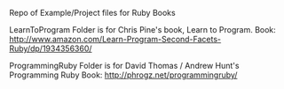 Repo of Example/Project files for Ruby Books

LearnToProgram Folder is for Chris Pine's book, Learn to Program.
Book: http://www.amazon.com/Learn-Program-Second-Facets-Ruby/dp/1934356360/

ProgrammingRuby Folder is for David Thomas / Andrew Hunt's Programming Ruby
Book: http://phrogz.net/programmingruby/

